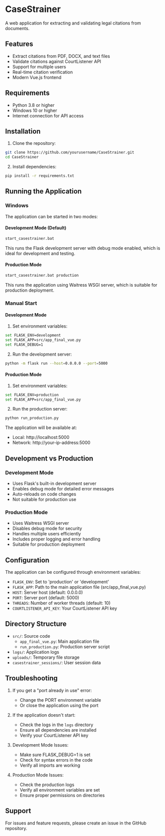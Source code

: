 # CaseStrainer

A web application for extracting and validating legal citations from documents.

## Features

- Extract citations from PDF, DOCX, and text files
- Validate citations against CourtListener API
- Support for multiple users
- Real-time citation verification
- Modern Vue.js frontend

## Requirements

- Python 3.8 or higher
- Windows 10 or higher
- Internet connection for API access

## Installation

1. Clone the repository:
```bash
git clone https://github.com/yourusername/CaseStrainer.git
cd CaseStrainer
```

2. Install dependencies:
```bash
pip install -r requirements.txt
```

## Running the Application

### Windows

The application can be started in two modes:

#### Development Mode (Default)
```bash
start_casestrainer.bat
```
This runs the Flask development server with debug mode enabled, which is ideal for development and testing.

#### Production Mode
```bash
start_casestrainer.bat production
```
This runs the application using Waitress WSGI server, which is suitable for production deployment.

### Manual Start

#### Development Mode
1. Set environment variables:
```bash
set FLASK_ENV=development
set FLASK_APP=src/app_final_vue.py
set FLASK_DEBUG=1
```

2. Run the development server:
```bash
python -m flask run --host=0.0.0.0 --port=5000
```

#### Production Mode
1. Set environment variables:
```bash
set FLASK_ENV=production
set FLASK_APP=src/app_final_vue.py
```

2. Run the production server:
```bash
python run_production.py
```

The application will be available at:
- Local: http://localhost:5000
- Network: http://your-ip-address:5000

## Development vs Production

### Development Mode
- Uses Flask's built-in development server
- Enables debug mode for detailed error messages
- Auto-reloads on code changes
- Not suitable for production use

### Production Mode
- Uses Waitress WSGI server
- Disables debug mode for security
- Handles multiple users efficiently
- Includes proper logging and error handling
- Suitable for production deployment

## Configuration

The application can be configured through environment variables:

- `FLASK_ENV`: Set to 'production' or 'development'
- `FLASK_APP`: Path to the main application file (src/app_final_vue.py)
- `HOST`: Server host (default: 0.0.0.0)
- `PORT`: Server port (default: 5000)
- `THREADS`: Number of worker threads (default: 10)
- `COURTLISTENER_API_KEY`: Your CourtListener API key

## Directory Structure

- `src/`: Source code
  - `app_final_vue.py`: Main application file
  - `run_production.py`: Production server script
- `logs/`: Application logs
- `uploads/`: Temporary file storage
- `casestrainer_sessions/`: User session data

## Troubleshooting

1. If you get a "port already in use" error:
   - Change the PORT environment variable
   - Or close the application using the port

2. If the application doesn't start:
   - Check the logs in the `logs` directory
   - Ensure all dependencies are installed
   - Verify your CourtListener API key

3. Development Mode Issues:
   - Make sure FLASK_DEBUG=1 is set
   - Check for syntax errors in the code
   - Verify all imports are working

4. Production Mode Issues:
   - Check the production logs
   - Verify all environment variables are set
   - Ensure proper permissions on directories

## Support

For issues and feature requests, please create an issue in the GitHub repository. 